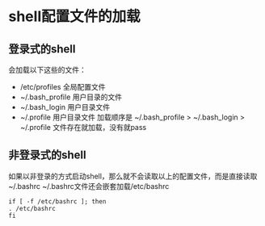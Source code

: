 # shell配置文件的加载

## 登录式的shell
会加载以下这些的文件：
- /etc/profiles 全局配置文件
- ~/.bash_profile 用户目录的文件
- ~/.bash_login 用户目录文件
- ~/.profile 用户目录文件
加载顺序是 ~/.bash_profile > ~/.bash_login > ~/.profile
文件存在就加载，没有就pass

## 非登录式的shell
如果以非登录的方式启动shell，那么就不会读取以上的配置文件，而是直接读取~/.bashrc
~/.bashrc文件还会嵌套加载/etc/bashrc
```
if [ -f /etc/bashrc ]; then
. /etc/bashrc
fi
```